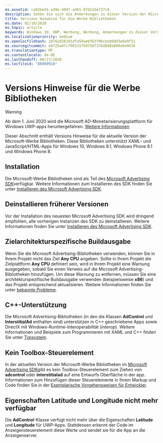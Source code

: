 ```yaml
---
ms.assetid: ca92bed1-ad9e-4947-ad91-87d12de727c0
description: Sehen Sie sich die Anmerkungen zu dieser Version der Microsoft-Werbe Bibliotheken an, die XAML-und JavaScript/HTML-Apps für Windows 10, Windows 8.1 Windows Phone 8,1 und Windows Phone 8 unterstützen.
title: Versions Hinweise für die Werbe Bibliotheken
ms.date: 02/18/2020
ms.topic: article
keywords: Windows 10, UWP, Werbung, Werbung, Anmerkungen zu dieser Version
ms.localizationpriority: medium
ms.openlocfilehash: 10762d28191dfe59ae6f63f06cbeb0dd3e8a9f51
ms.sourcegitcommit: eb725a47c700131f5975d737bd9d8a809e04943b
ms.translationtype: MT
ms.contentlocale: de-DE
ms.lasthandoff: 08/27/2020
ms.locfileid: "88969918"
---
```

# <a name="release-notes-for-the-advertising-libraries"></a>Versions Hinweise für die Werbe Bibliotheken

>[!WARNING]
> Ab dem 1. Juni 2020 wird die Microsoft AD-Monetarisierungsplattform für Windows UWP-apps heruntergefahren. [Weitere Informationen](https://social.msdn.microsoft.com/Forums/windowsapps/en-US/db8d44cb-1381-47f7-94d3-c6ded3fea36f/microsoft-ad-monetization-platform-shutting-down-june-1st?forum=aiamgr)

Dieser Abschnitt enthält Versions Hinweise für die aktuelle Version der Microsoft-Werbe Bibliotheken. Diese Bibliotheken unterstützt XAML- und JavaScript/HTML-Apps für Windows 10, Windows 8.1, Windows Phone 8.1 und Windows Phone 8.

## <a name="installation"></a>Installation


Die Microsoft-Werbe Bibliotheken sind als Teil des [Microsoft Advertising SDK](https://marketplace.visualstudio.com/items?itemName=AdMediator.MicrosoftAdvertisingSDK)verfügbar. Weitere Informationen zum Installieren des SDK finden Sie unter [Installieren des Microsoft Advertising SDK](install-the-microsoft-advertising-libraries.md).

## <a name="uninstall-previous-versions"></a>Deinstallieren früherer Versionen

Vor der Installation des neuesten Microsoft Advertising SDK wird dringend empfohlen, alle vorherigen Instanzen des SDK zu deinstallieren. Weitere Informationen finden Sie unter [Installieren des Microsoft Advertising SDK](install-the-microsoft-advertising-libraries.md).

## <a name="target-architecture-specific-build-outputs"></a>Zielarchitekturspezifische Buildausgabe

Wenn Sie die Microsoft Advertising-Bibliotheken verwenden, können Sie in Ihrem Projekt nicht das Ziel **Any CPU** angeben. Sollte in Ihrem Projekt die Zielplattform **Any CPU** definiert sein, wird in Ihrem Projekt eine Warnung ausgegeben, sobald Sie einen Verweis auf die Microsoft Advertising-Bibliotheken hinzufügen. Um diese Warnung zu entfernen, müssen Sie eine architekturspezifische Buildausgabe verwenden (beispielsweise **x86**) und das Projekt entsprechend aktualisieren. Weitere Informationen finden Sie unter [bekannte Probleme](known-issues-for-the-advertising-libraries.md).

## <a name="c-support"></a>C++-Unterstützung

Die Microsoft Advertising-Bibliotheken (in den die Klassen **AdControl** und **InterstitialAd** enthalten sind) unterstützen in C++ geschriebene Apps sowie DirectX mit Windows-Runtime-Interoperabilität (*interop*). Weitere Informationen und Beispiele zum Programmieren mit XAML und C++ finden Sie unter [Typsystem](https://docs.microsoft.com/cpp/cppcx/type-system-c-cx).

## <a name="no-toolbox-control"></a>Kein Toolbox-Steuerelement

In der aktuellen Version der Microsoft-Werbe Bibliotheken im [Microsoft Advertising SDK](https://marketplace.visualstudio.com/items?itemName=AdMediator.MicrosoftAdvertisingSDK)gibt es kein Toolbox-Steuerelement zum Ziehen von **adcontrol** oder **interstitialad** auf eine Entwurfs Oberfläche in der app. Informationen zum Hinzufügen dieser Steuerelemente in Ihrem Markup und Code finden Sie in der [Exemplarische Vorgehensweisen für Entwickler](developer-walkthroughs.md).

## <a name="latitude-and-longitude-properties-no-longer-available"></a>Eigenschaften Latitude und Longitude nicht mehr verfügbar

Die **AdControl**-Klasse verfügt nicht mehr über die Eigenschaften **Latitude** und **Longitude** für UWP-Apps. Stattdessen erkennt der Code im Anzeigensteuerelement diese Werte und sendet sie für die App an die Anzeigenserver.


 

 
